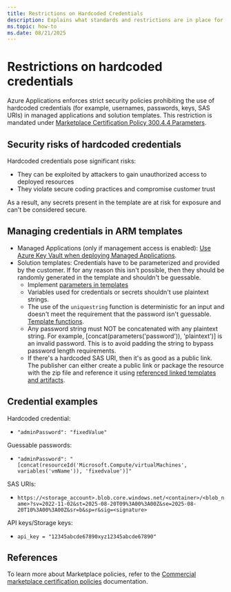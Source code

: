 ```yaml
---
title: Restrictions on Hardcoded Credentials
description: Explains what standards and restrictions are in place for Azure Applications templates with regards to credentials.
ms.topic: how-to
ms.date: 08/21/2025
---
```


# Restrictions on hardcoded credentials

Azure Applications enforces strict security policies prohibiting the use of hardcoded credentials (for example, usernames, passwords, keys, SAS URIs) in managed applications and solution templates. This restriction is mandated under [Marketplace Certification Policy 300.4.4 Parameters](https://learn.microsoft.com/legal/marketplace/certification-policies#30044-parameters).

## Security risks of hardcoded credentials

Hardcoded credentials pose significant risks: 
- They can be exploited by attackers to gain unauthorized access to deployed resources
- They violate secure coding practices and compromise customer trust

As a result, any secrets present in the template are at risk for exposure and can't be considered secure.

## Managing credentials in ARM templates

- Managed Applications (only if management access is enabled): [Use Azure Key Vault when deploying Managed Applications](./key-vault-access.md).
- Solution templates: Credentials have to be parameterized and provided by the customer. If for any reason this isn't possible, then they should be randomly generated in the template and shouldn't be guessable.
  - Implement [parameters in templates](../templates/parameters.md)
  - Variables used for credentials or secrets shouldn't use plaintext strings.
  - The use of the ```uniquestring``` function is deterministic for an input and doesn't meet the requirement that the password isn't guessable. [Template functions](../templates/template-functions-string.md#uniquestring).
  - Any password string must NOT be concatenated with any plaintext string. For example, [concat(parameters('password')), 'plaintext')] is an invalid password. This is to avoid padding the string to bypass password length requirements.
  - If there's a hardcoded SAS URI, then it's as good as a public link. The publisher can either create a public link or package the resource with the zip file and reference it using [referenced linked templates and artifacts](./artifacts-location.md).

## Credential examples

Hardcoded credential:
- ```"adminPassword": "fixedValue"```

Guessable passwords:
- ```"adminPassword": "[concat(resourceId('Microsoft.Compute/virtualMachines', variables('vmName')), 'fixedvalue')]"```

SAS URIs:
- ```https://<storage_account>.blob.core.windows.net/<container>/<blob_name>?sv=2022-11-02&st=2025-08-20T09%3A00%3A00Z&se=2025-08-20T10%3A00%3A00Z&sr=b&sp=r&sig=<signature>```

API keys/Storage keys:
- ```api_key = "12345abcde67890xyz12345abcde67890"```

## References

To learn more about Marketplace policies, refer to the [Commercial marketplace certification policies](https://learn.microsoft.com/legal/marketplace/certification-policies) documentation.
